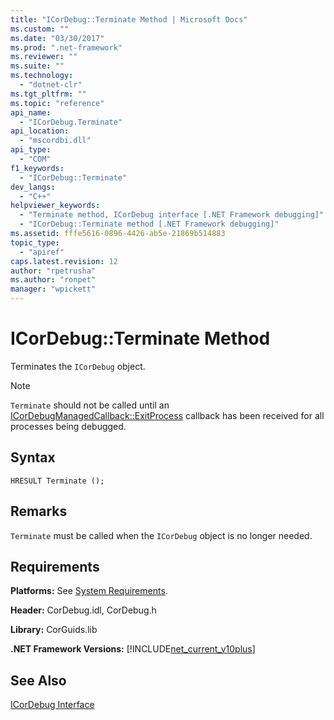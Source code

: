 ```yaml
---
title: "ICorDebug::Terminate Method | Microsoft Docs"
ms.custom: ""
ms.date: "03/30/2017"
ms.prod: ".net-framework"
ms.reviewer: ""
ms.suite: ""
ms.technology: 
  - "dotnet-clr"
ms.tgt_pltfrm: ""
ms.topic: "reference"
api_name: 
  - "ICorDebug.Terminate"
api_location: 
  - "mscordbi.dll"
api_type: 
  - "COM"
f1_keywords: 
  - "ICorDebug::Terminate"
dev_langs: 
  - "C++"
helpviewer_keywords: 
  - "Terminate method, ICorDebug interface [.NET Framework debugging]"
  - "ICorDebug::Terminate method [.NET Framework debugging]"
ms.assetid: fffe5616-0896-4426-ab5e-21869b514883
topic_type: 
  - "apiref"
caps.latest.revision: 12
author: "rpetrusha"
ms.author: "ronpet"
manager: "wpickett"
---
```

# ICorDebug::Terminate Method
Terminates the `ICorDebug` object.  
  
> [!NOTE]
>  `Terminate` should not be called until an [ICorDebugManagedCallback::ExitProcess](../../../../docs/framework/unmanaged-api/debugging/icordebugmanagedcallback-exitprocess-method.md) callback has been received for all processes being debugged.  
  
## Syntax  
  
```  
HRESULT Terminate ();  
```  
  
## Remarks  
 `Terminate` must be called when the `ICorDebug` object is no longer needed.  
  
## Requirements  
 **Platforms:** See [System Requirements](../../../../docs/framework/get-started/system-requirements.md).  
  
 **Header:** CorDebug.idl, CorDebug.h  
  
 **Library:** CorGuids.lib  
  
 **.NET Framework Versions:** [!INCLUDE[net_current_v10plus](../../../../includes/net-current-v10plus-md.md)]  
  
## See Also  
 [ICorDebug Interface](../../../../docs/framework/unmanaged-api/debugging/icordebug-interface.md)